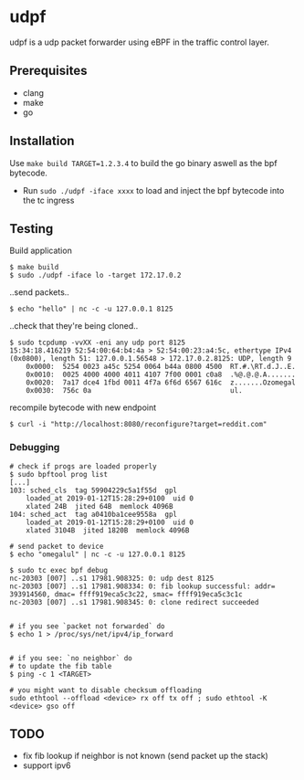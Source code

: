 # udpf

udpf is a udp packet forwarder using eBPF in the traffic control layer.

## Prerequisites

* clang
* make
* go

## Installation

Use `make build TARGET=1.2.3.4` to build the go binary aswell as the bpf bytecode.

* Run `sudo ./udpf -iface xxxx` to load and inject the bpf bytecode into the tc ingress

## Testing

Build application
```
$ make build
$ sudo ./udpf -iface lo -target 172.17.0.2
```

..send packets..
```
$ echo "hello" | nc -c -u 127.0.0.1 8125
```

..check that they're being cloned..
```
$ sudo tcpdump -vvXX -eni any udp port 8125
15:34:18.416219 52:54:00:64:b4:4a > 52:54:00:23:a4:5c, ethertype IPv4 (0x0800), length 51: 127.0.0.1.56548 > 172.17.0.2.8125: UDP, length 9
	0x0000:  5254 0023 a45c 5254 0064 b44a 0800 4500  RT.#.\RT.d.J..E.
	0x0010:  0025 4000 4000 4011 4107 7f00 0001 c0a8  .%@.@.@.A.......
	0x0020:  7a17 dce4 1fbd 0011 4f7a 6f6d 6567 616c  z.......Ozomegal
	0x0030:  756c 0a                                  ul.

```

recompile bytecode with new endpoint
```
$ curl -i "http://localhost:8080/reconfigure?target=reddit.com"
```

### Debugging

```
# check if progs are loaded properly
$ sudo bpftool prog list
[...]
103: sched_cls  tag 59904229c5a1f55d  gpl
	loaded_at 2019-01-12T15:28:29+0100  uid 0
	xlated 24B  jited 64B  memlock 4096B
104: sched_act  tag a0410ba1cee9558a  gpl
	loaded_at 2019-01-12T15:28:29+0100  uid 0
	xlated 3104B  jited 1820B  memlock 4096B

# send packet to device
$ echo "omegalul" | nc -c -u 127.0.0.1 8125

$ sudo tc exec bpf debug
nc-20303 [007] ..s1 17981.908325: 0: udp dest 8125
nc-20303 [007] ..s1 17981.908334: 0: fib lookup successful: addr= 393914560, dmac= ffff919eca5c3c22, smac= ffff919eca5c3c1c
nc-20303 [007] ..s1 17981.908345: 0: clone redirect succeeded


# if you see `packet not forwarded` do
$ echo 1 > /proc/sys/net/ipv4/ip_forward


# if you see: `no neighbor` do
# to update the fib table
$ ping -c 1 <TARGET>

# you might want to disable checksum offloading
sudo ethtool --offload <device> rx off tx off ; sudo ethtool -K <device> gso off

```

## TODO

* fix fib lookup if neighbor is not known (send packet up the stack)
* support ipv6
